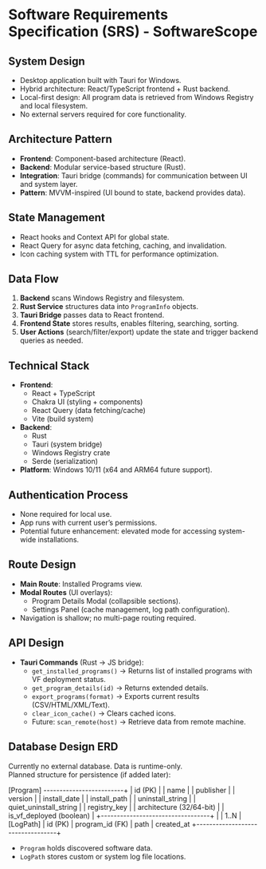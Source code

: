 # Software Requirements Specification (SRS) - SoftwareScope

## System Design
- Desktop application built with Tauri for Windows.  
- Hybrid architecture: React/TypeScript frontend + Rust backend.  
- Local-first design: All program data is retrieved from Windows Registry and local filesystem.  
- No external servers required for core functionality.  

## Architecture Pattern
- **Frontend**: Component-based architecture (React).  
- **Backend**: Modular service-based structure (Rust).  
- **Integration**: Tauri bridge (commands) for communication between UI and system layer.  
- **Pattern**: MVVM-inspired (UI bound to state, backend provides data).  

## State Management
- React hooks and Context API for global state.  
- React Query for async data fetching, caching, and invalidation.  
- Icon caching system with TTL for performance optimization.  

## Data Flow
1. **Backend** scans Windows Registry and filesystem.  
2. **Rust Service** structures data into `ProgramInfo` objects.  
3. **Tauri Bridge** passes data to React frontend.  
4. **Frontend State** stores results, enables filtering, searching, sorting.  
5. **User Actions** (search/filter/export) update the state and trigger backend queries as needed.  

## Technical Stack
- **Frontend**:  
  - React + TypeScript  
  - Chakra UI (styling + components)  
  - React Query (data fetching/cache)  
  - Vite (build system)  
- **Backend**:  
  - Rust  
  - Tauri (system bridge)  
  - Windows Registry crate  
  - Serde (serialization)  
- **Platform**: Windows 10/11 (x64 and ARM64 future support).  

## Authentication Process
- None required for local use.  
- App runs with current user’s permissions.  
- Potential future enhancement: elevated mode for accessing system-wide installations.  

## Route Design
- **Main Route**: Installed Programs view.  
- **Modal Routes** (UI overlays):  
  - Program Details Modal (collapsible sections).  
  - Settings Panel (cache management, log path configuration).  
- Navigation is shallow; no multi-page routing required.  

## API Design
- **Tauri Commands** (Rust → JS bridge):  
  - `get_installed_programs()` → Returns list of installed programs with VF deployment status.  
  - `get_program_details(id)` → Returns extended details.  
  - `export_programs(format)` → Exports current results (CSV/HTML/XML/Text).  
  - `clear_icon_cache()` → Clears cached icons.  
  - Future: `scan_remote(host)` → Retrieve data from remote machine.  

## Database Design ERD
Currently no external database. Data is runtime-only.  
Planned structure for persistence (if added later):  

[Program] -------------------------+
| id (PK) |
| name |
| publisher |
| version |
| install_date |
| install_path |
| uninstall_string |
| quiet_uninstall_string |
| registry_key |
| architecture (32/64-bit) |
| is_vf_deployed (boolean) |
+----------------------------------+
|
| 1..N
|
[LogPath]
| id (PK)
| program_id (FK)
| path
| created_at
+----------------------------------+


- `Program` holds discovered software data.  
- `LogPath` stores custom or system log file locations.  
